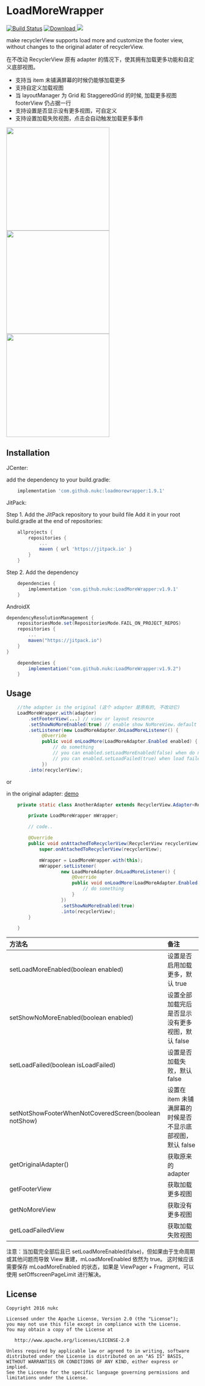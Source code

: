 # LoadMoreWrapper

[![Build Status](https://travis-ci.org/nukc/LoadMoreWrapper.svg?branch=master)](https://travis-ci.org/nukc/LoadMoreWrapper)
[![Download](https://api.bintray.com/packages/nukc/maven/LoadMoreWrapper/images/download.svg) ](https://bintray.com/nukc/maven/LoadMoreWrapper/_latestVersion)
[![](https://jitpack.io/v/nukc/LoadMoreWrapper.svg)](https://jitpack.io/#nukc/LoadMoreWrapper)

make recyclerView supports load more and customize the footer view, without changes to the original adater of recyclerView.

在不改动 RecyclerView 原有 adapter 的情况下，使其拥有加载更多功能和自定义底部视图。

- 支持当 item 未铺满屏幕的时候仍能够加载更多
- 支持自定义加载视图
- 当 layoutManager 为 Grid 和 StaggeredGrid 的时候, 加载更多视图 footerView 仍占据一行
- 支持设置是否显示没有更多视图，可自定义
- 支持设置加载失败视图，点击会自动触发加载更多事件

<img src="https://raw.githubusercontent.com/nukc/LoadMoreWrapper/master/images/item.gif" style="width: 270px"><img src="https://raw.githubusercontent.com/nukc/LoadMoreWrapper/master/images/grid_custom.gif" style="width: 270px"><img src="https://raw.githubusercontent.com/nukc/LoadMoreWrapper/master/images/staggeredgrid.gif" style="width: 270px">

## Installation

JCenter:

add the dependency to your build.gradle:
```gradle
    implementation 'com.github.nukc:loadmorewrapper:1.9.1'
```


JitPack:

Step 1. Add the JitPack repository to your build file
Add it in your root build.gradle at the end of repositories:
```gradle
    allprojects {
        repositories {
            ...
            maven { url 'https://jitpack.io' }
        }
    }
```

Step 2. Add the dependency
```gradle
    dependencies {
        implementation 'com.github.nukc:LoadMoreWrapper:v1.9.1'
    }
```
AndroidX
```gradle
dependencyResolutionManagement {
    repositoriesMode.set(RepositoriesMode.FAIL_ON_PROJECT_REPOS)
    repositories {
        ...
        maven("https://jitpack.io")
    }
}
```
```gradle
    dependencies {
        implementation("com.github.nukc:LoadMoreWrapper:v1.9.2")
    }
```

## Usage

```java
    //the adapter is the original (这个 adapter 是原有的, 不改动它)
    LoadMoreWrapper.with(adapter)
        .setFooterView(...) // view or layout resource
        .setShowNoMoreEnabled(true) // enable show NoMoreView，default false
        .setListener(new LoadMoreAdapter.OnLoadMoreListener() {
             @Override
             public void onLoadMore(LoadMoreAdapter.Enabled enabled) {
                 // do something
                 // you can enabled.setLoadMoreEnabled(false) when do not need load more
                 // you can enabled.setLoadFailed(true) when load failed
             })
        .into(recyclerView);
```

or

in the original adapter: [demo](https://github.com/nukc/LoadMoreWrapper/blob/master/app/src/main/java/com/github/nukc/sample/AnotherActivity.java)
```java
    private static class AnotherAdapter extends RecyclerView.Adapter<RecyclerView.ViewHolder> {

        private LoadMoreWrapper mWrapper;

        // code..

        @Override
        public void onAttachedToRecyclerView(RecyclerView recyclerView) {
            super.onAttachedToRecyclerView(recyclerView);

            mWrapper = LoadMoreWrapper.with(this);
            mWrapper.setListener(
                    new LoadMoreAdapter.OnLoadMoreListener() {
                        @Override
                        public void onLoadMore(LoadMoreAdapter.Enabled enabled) {
                            // do something
                        }
                    })
                    .setShowNoMoreEnabled(true)
                    .into(recyclerView);
        }

    }

```

方法名 | 备注
:------------- | :-------------
setLoadMoreEnabled(boolean enabled) | 设置是否启用加载更多，默认 true
setShowNoMoreEnabled(boolean enabled) | 设置全部加载完后是否显示没有更多视图，默认 false
setLoadFailed(boolean isLoadFailed) | 设置是否加载失败，默认 false
setNotShowFooterWhenNotCoveredScreen(boolean notShow) | 设置在 item 未铺满屏幕的时候是否不显示底部视图，默认 false
getOriginalAdapter() | 获取原来的 adapter
getFooterView | 获取加载更多视图
getNoMoreView | 获取没有更多视图
getLoadFailedView | 获取加载失败视图

注意：当加载完全部后且已 setLoadMoreEnabled(false)，但如果由于生命周期或其他问题而导致 View 重建，mLoadMoreEnabled 依然为 true。
这时候应该需要保存 mLoadMoreEnabled 的状态，如果是 ViewPager + Fragment，可以使用 setOffscreenPageLimit 进行解决。

## License

    Copyright 2016 nukc

    Licensed under the Apache License, Version 2.0 (the "License");
    you may not use this file except in compliance with the License.
    You may obtain a copy of the License at

       http://www.apache.org/licenses/LICENSE-2.0

    Unless required by applicable law or agreed to in writing, software
    distributed under the License is distributed on an "AS IS" BASIS,
    WITHOUT WARRANTIES OR CONDITIONS OF ANY KIND, either express or implied.
    See the License for the specific language governing permissions and
    limitations under the License.
